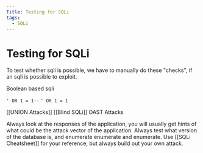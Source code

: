 ```yaml
---
Title: Testing for SQLi
tags:
  - SQLi
---
```

# Testing for SQLi
To test whether sqli is possible, we have to manually do these "checks", if an sqli is possible to exploit. 

Boolean based sqli

`' OR 1 = 1--`
`' OR 1 = 1`

[[UNION Attacks]]
[[Blind SQLi]]
OAST Attacks

Always look at the responses of the application, you will usually get hints of what could be the attack vector of the application. Always test what version of the database is, and enumerate enumerate and enumerate. Use [[SQLi Cheatsheet]] for your reference, but always build out your own attack.




